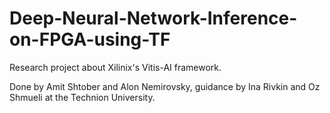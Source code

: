 # Deep-Neural-Network-Inference-on-FPGA-using-TF
Research project about Xilinix's Vitis-AI framework.

Done by Amit Shtober and Alon Nemirovsky, guidance by Ina Rivkin and Oz Shmueli at the Technion University. 
